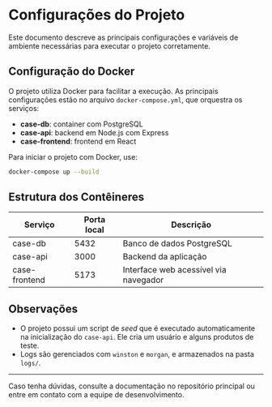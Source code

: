 
# Configurações do Projeto

Este documento descreve as principais configurações e variáveis de ambiente necessárias para executar o projeto corretamente.


## Configuração do Docker

O projeto utiliza Docker para facilitar a execução. As principais configurações estão no arquivo `docker-compose.yml`, que orquestra os serviços:

- **case-db**: container com PostgreSQL
- **case-api**: backend em Node.js com Express
- **case-frontend**: frontend em React

Para iniciar o projeto com Docker, use:

```bash
docker-compose up --build
```

## Estrutura dos Contêineres

| Serviço       | Porta local | Descrição                            |
|---------------|-------------|----------------------------------------|
| case-db       | 5432        | Banco de dados PostgreSQL              |
| case-api      | 3000        | Backend da aplicação                   |
| case-frontend | 5173        | Interface web acessível via navegador  |

## Observações

- O projeto possui um script de _seed_ que é executado automaticamente na inicialização do `case-api`. Ele cria um usuário e alguns produtos de teste.
- Logs são gerenciados com `winston` e `morgan`, e armazenados na pasta `logs/`.

---

Caso tenha dúvidas, consulte a documentação no repositório principal ou entre em contato com a equipe de desenvolvimento.